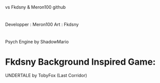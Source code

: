 vs Fkdsny & Meron100 github
#
Developper : Meron100
Art : Fkdsny
#
Psych Engine by ShadowMario
# Fkdsny Background Inspired Game:
UNDERTALE by TobyFox
(Last Corridor)
